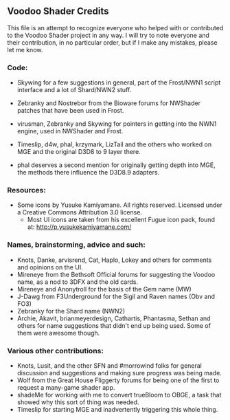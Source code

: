 ## Voodoo Shader Credits

This file is an attempt to recognize everyone who helped with or contributed to the Voodoo Shader project in any way. I will 
try to note everyone and their contribution, in no particular order, but if I make any mistakes, please let me know.


### Code:
* Skywing for a few suggestions in general, part of the Frost/NWN1 script interface and a lot of Shard/NWN2 stuff.
* Zebranky and Nostrebor from the Bioware forums for NWShader patches that have been used in Frost.
* virusman, Zebranky and Skywing for pointers in getting into the NWN1 engine, used in NWShader and Frost.

* Timeslip, d4w, phal, krzymark, LizTail and the others who worked on MGE and the original D3D8 to 9 layer there.
* phal deserves a second mention for originally getting depth into MGE, the methods there influence the D3D8.9 adapters.

### Resources:
* Some icons by Yusuke Kamiyamane. All rights reserved. Licensed under a Creative Commons Attribution 3.0 license.
  * Most UI icons are taken from his excellent Fugue icon pack, found at: http://p.yusukekamiyamane.com/


### Names, brainstorming, advice and such:
* Knots, Danke, arvisrend, Cat, Haplo, Lokey and others for comments and opinions on the UI.
* Mireneye from the Bethsoft Official forums for suggesting the Voodoo name, as a nod to 3DFX and the old cards.
* Mireneye and Anonytroll for the basis of the Gem name (MW)
* J-Dawg from F3Underground for the Sigil and Raven names (Obv and FO3)
* Zebranky for the Shard name (NWN2)
* Archie, Akavit, brianmeyerdesign, Cathartis, Phantasma, Sethan and others for name suggestions that didn't end up being
  used. Some of them were awesome though.

### Various other contributions:
* Knots, Lusit, and the other SFN and #morrowind folks for general discussion and suggestions and making sure progress was 
  being made.
* Wolf from the Great House Fliggerty forums for being one of the first to request a many-game shader app.
* shadeMe for working with me to convert trueBloom to OBGE, a task that showed why this sort of thing was needed.
* Timeslip for starting MGE and inadvertently triggering this whole thing.